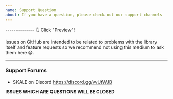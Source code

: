 ```yaml
---
name: Support Question
about: If you have a question, please check out our support channels
---
```


\-------------- 👆 Click "Preview"!

Issues on GitHub are intended to be related to problems with the library itself and feature requests so we recommend not using this medium to ask them here 😁.

* * *

### Support Forums

-   SKALE on Discord <https://discord.gg/vvUtWJB>

**ISSUES WHICH ARE QUESTIONS WILL BE CLOSED**
